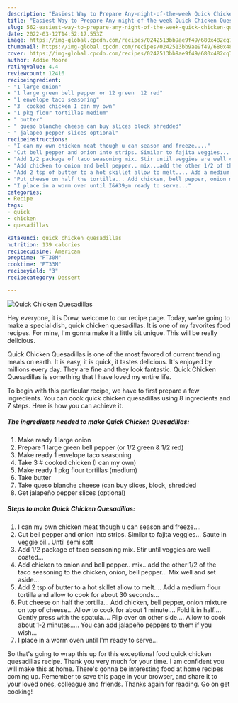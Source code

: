 ```yaml
---
description: "Easiest Way to Prepare Any-night-of-the-week Quick Chicken Quesadillas"
title: "Easiest Way to Prepare Any-night-of-the-week Quick Chicken Quesadillas"
slug: 562-easiest-way-to-prepare-any-night-of-the-week-quick-chicken-quesadillas
date: 2022-03-12T14:52:17.553Z
image: https://img-global.cpcdn.com/recipes/0242513bb9ae9f49/680x482cq70/quick-chicken-quesadillas-recipe-main-photo.jpg
thumbnail: https://img-global.cpcdn.com/recipes/0242513bb9ae9f49/680x482cq70/quick-chicken-quesadillas-recipe-main-photo.jpg
cover: https://img-global.cpcdn.com/recipes/0242513bb9ae9f49/680x482cq70/quick-chicken-quesadillas-recipe-main-photo.jpg
author: Addie Moore
ratingvalue: 4.4
reviewcount: 12416
recipeingredient:
- "1 large onion"
- "1 large green bell pepper or 12 green  12 red"
- "1 envelope taco seasoning"
- "3  cooked chicken I can my own"
- "1 pkg flour tortillas medium"
- " butter"
- " queso blanche cheese can buy slices block shredded"
- " jalapeo pepper slices optional"
recipeinstructions:
- "I can my own chicken meat though u can season and freeze...."
- "Cut bell pepper and onion into strips. Similar to fajita veggies... Saute in veggie oil.. Until semi soft"
- "Add 1/2 package of taco seasoning mix. Stir until veggies are well coated..."
- "Add chicken to onion and bell pepper.. mix...add the other 1/2 of the taco seasoning to the chicken, onion, bell pepper... Mix well and set aside..."
- "Add 2 tsp of butter to a hot skillet allow to melt.... Add a medium flour tortilla and allow to cook for about 30 seconds..."
- "Put cheese on half the tortilla... Add chicken, bell pepper, onion mixture on top of cheese... Allow to cook for about 1 minute.... Fold it in half.... Gently press with the spatula.... Flip over on other side.... Allow to cook about 1-2 minutes..... You can add jalapeño peppers to them if you wish..."
- "I place in a worm oven until I&#39;m ready to serve..."
categories:
- Recipe
tags:
- quick
- chicken
- quesadillas

katakunci: quick chicken quesadillas 
nutrition: 139 calories
recipecuisine: American
preptime: "PT30M"
cooktime: "PT33M"
recipeyield: "3"
recipecategory: Dessert

---
```



![Quick Chicken Quesadillas](https://img-global.cpcdn.com/recipes/0242513bb9ae9f49/680x482cq70/quick-chicken-quesadillas-recipe-main-photo.jpg)

Hey everyone, it is Drew, welcome to our recipe page. Today, we're going to make a special dish, quick chicken quesadillas. It is one of my favorites food recipes. For mine, I'm gonna make it a little bit unique. This will be really delicious.

Quick Chicken Quesadillas is one of the most favored of current trending meals on earth. It is easy, it is quick, it tastes delicious. It's enjoyed by millions every day. They are fine and they look fantastic. Quick Chicken Quesadillas is something that I have loved my entire life.




To begin with this particular recipe, we have to first prepare a few ingredients. You can cook quick chicken quesadillas using 8 ingredients and 7 steps. Here is how you can achieve it.

<!--inarticleads1-->

##### The ingredients needed to make Quick Chicken Quesadillas:

1. Make ready 1 large onion
1. Prepare 1 large green bell pepper (or 1/2 green &amp; 1/2 red)
1. Make ready 1 envelope taco seasoning
1. Take 3 # cooked chicken (I can my own)
1. Make ready 1 pkg flour tortillas (medium)
1. Take  butter
1. Take  queso blanche cheese (can buy slices, block, shredded
1. Get  jalapeño pepper slices (optional)




<!--inarticleads2-->

##### Steps to make Quick Chicken Quesadillas:

1. I can my own chicken meat though u can season and freeze....
1. Cut bell pepper and onion into strips. Similar to fajita veggies... Saute in veggie oil.. Until semi soft
1. Add 1/2 package of taco seasoning mix. Stir until veggies are well coated...
1. Add chicken to onion and bell pepper.. mix...add the other 1/2 of the taco seasoning to the chicken, onion, bell pepper... Mix well and set aside...
1. Add 2 tsp of butter to a hot skillet allow to melt.... Add a medium flour tortilla and allow to cook for about 30 seconds...
1. Put cheese on half the tortilla... Add chicken, bell pepper, onion mixture on top of cheese... Allow to cook for about 1 minute.... Fold it in half.... Gently press with the spatula.... Flip over on other side.... Allow to cook about 1-2 minutes..... You can add jalapeño peppers to them if you wish...
1. I place in a worm oven until I&#39;m ready to serve...




So that's going to wrap this up for this exceptional food quick chicken quesadillas recipe. Thank you very much for your time. I am confident you will make this at home. There's gonna be interesting food at home recipes coming up. Remember to save this page in your browser, and share it to your loved ones, colleague and friends. Thanks again for reading. Go on get cooking!
